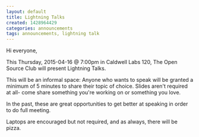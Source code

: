 ```yaml
---
layout: default
title: Lightning Talks
created: 1428964429
categories: announcements
tags: announcements, lightning talk
---
```

Hi everyone,

This Thursday, 2015-04-16 @ 7:00pm in Caldwell Labs 120, The Open Source Club will present Lightning Talks.

This will be an informal space: Anyone who wants to speak will be granted a minimum of 5 minutes to share their topic of choice. Slides aren't required at all- come share something you're working on or something you love.

In the past, these are great opportunities to get better at speaking in order to do full meeting.

Laptops are encouraged but not required, and as always, there will be pizza.
